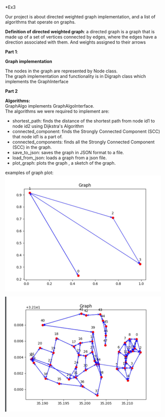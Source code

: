 *Ex3

Our project is about directed weighted graph implementation, and a list of algorithms that operate on graphs.

**Definition of directed weighted graph**:
a directed graph is a graph that is made up of a set of vertices connected by edges, where the edges have a direction
associated with them. And weights assigned to their arrows

**Part 1**:

**Graph implementation**

The nodes in the graph are represented by Node class.   
The graph implementation and functionality is in Digraph class
which implements the GraphInterface

**Part 2**

**Algorithms:**   
GraphAlgo implements GraphAlgoInterface.   
The algorithms we were required to implement are:

* shortest_path: finds the distance of the shortest path from node id1 to node id2 using Dijkstra's Algorithm
* connected_component: finds the Strongly Connected Component (SCC) that node id1 is a part of.
* connected_components: finds all the Strongly Connected Component (SCC) in the graph.
* save_to_json: saves the graph in JSON format to a file.
* load_from_json: loads a graph from a json file.
* plot_graph: plots the graph , a sketch of the graph.

examples of graph plot:
![graph1](/graph1.jpeg?raw=true "Optional Title")

![graph2](/graph2.jpeg?raw=true "Optional Title")

